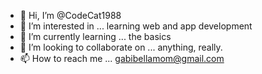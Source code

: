 - 👋 Hi, I’m @CodeCat1988
- 👀 I’m interested in ... learning web and app development
- 🌱 I’m currently learning ... the basics
- 💞️ I’m looking to collaborate on ... anything, really.
- 📫 How to reach me ... gabibellamom@gmail.com

<!---
CodeCat1988/CodeCat1988 is a ✨ special ✨ repository because its `README.md` (this file) appears on your GitHub profile.
You can click the Preview link to take a look at your changes.
--->
